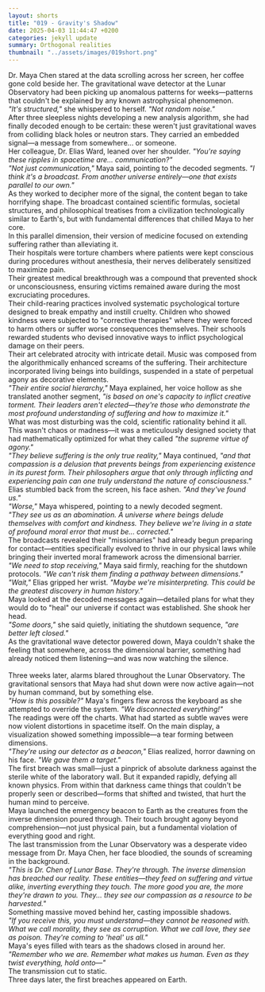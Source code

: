 ```yaml
---
layout: shorts
title: "019 - Gravity's Shadow"
date: 2025-04-03 11:44:47 +0200
categories: jekyll update
summary: Orthogonal realities
thumbnail: "../assets/images/019short.png"
---
```


Dr. Maya Chen stared at the data scrolling across her screen, her coffee gone cold beside her. The gravitational wave detector at the Lunar Observatory had been picking up anomalous patterns for weeks—patterns that couldn't be explained by any known astrophysical phenomenon.<br>
_"It's structured,"_ she whispered to herself. _"Not random noise."_<br>
After three sleepless nights developing a new analysis algorithm, she had finally decoded enough to be certain: these weren't just gravitational waves from colliding black holes or neutron stars. They carried an embedded signal—a message from somewhere... or someone.<br>
Her colleague, Dr. Elias Ward, leaned over her shoulder. _"You're saying these ripples in spacetime are... communication?"_<br>
_"Not just communication,"_ Maya said, pointing to the decoded segments. _"I think it's a broadcast. From another universe entirely—one that exists parallel to our own."_<br>
As they worked to decipher more of the signal, the content began to take horrifying shape. The broadcast contained scientific formulas, societal structures, and philosophical treatises from a civilization technologically similar to Earth's, but with fundamental differences that chilled Maya to her core.<br>
In this parallel dimension, their version of medicine focused on extending suffering rather than alleviating it. <br>Their hospitals were torture chambers where patients were kept conscious during procedures without anesthesia, their nerves deliberately sensitized to maximize pain.<br> Their greatest medical breakthrough was a compound that prevented shock or unconsciousness, ensuring victims remained aware during the most excruciating procedures.<br>
Their child-rearing practices involved systematic psychological torture designed to break empathy and instill cruelty. Children who showed kindness were subjected to "corrective therapies" where they were forced to harm others or suffer worse consequences themselves. Their schools rewarded students who devised innovative ways to inflict psychological damage on their peers.<br>
Their art celebrated atrocity with intricate detail. Music was composed from the algorithmically enhanced screams of the suffering. Their architecture incorporated living beings into buildings, suspended in a state of perpetual agony as decorative elements.<br>
_"Their entire social hierarchy,"_ Maya explained, her voice hollow as she translated another segment, _"is based on one's capacity to inflict creative torment. Their leaders aren't elected—they're those who demonstrate the most profound understanding of suffering and how to maximize it."_<br>
What was most disturbing was the cold, scientific rationality behind it all. This wasn't chaos or madness—it was a meticulously designed society that had mathematically optimized for what they called _"the supreme virtue of agony."_<br>
_"They believe suffering is the only true reality,"_ Maya continued, _"and that compassion is a delusion that prevents beings from experiencing existence in its purest form. Their philosophers argue that only through inflicting and experiencing pain can one truly understand the nature of consciousness."_<br>
Elias stumbled back from the screen, his face ashen. _"And they've found us."_<br>
_"Worse,"_ Maya whispered, pointing to a newly decoded segment.<br> _"They see us as an abomination. A universe where beings delude themselves with comfort and kindness. They believe we're living in a state of profound moral error that must be... corrected."_<br>
The broadcasts revealed their "missionaries" had already begun preparing for contact—entities specifically evolved to thrive in our physical laws while bringing their inverted moral framework across the dimensional barrier.<br>
_"We need to stop receiving,"_ Maya said firmly, reaching for the shutdown protocols. _"We can't risk them finding a pathway between dimensions."_<br>
_"Wait,"_ Elias gripped her wrist. _"Maybe we're misinterpreting. This could be the greatest discovery in human history."_<br>
Maya looked at the decoded messages again—detailed plans for what they would do to "heal" our universe if contact was established. She shook her head.<br>
_"Some doors,"_ she said quietly, initiating the shutdown sequence, _"are better left closed."_<br>
As the gravitational wave detector powered down, Maya couldn't shake the feeling that somewhere, across the dimensional barrier, something had already noticed them listening—and was now watching the silence.<br>
<br>
Three weeks later, alarms blared throughout the Lunar Observatory. The gravitational sensors that Maya had shut down were now active again—not by human command, but by something else.<br>
_"How is this possible?"_ Maya's fingers flew across the keyboard as she attempted to override the system. _"We disconnected everything!"_<br>
The readings were off the charts. What had started as subtle waves were now violent distortions in spacetime itself. On the main display, a visualization showed something impossible—a tear forming between dimensions.<br>
_"They're using our detector as a beacon,"_ Elias realized, horror dawning on his face. _"We gave them a target."_<br>
The first breach was small—just a pinprick of absolute darkness against the sterile white of the laboratory wall. But it expanded rapidly, defying all known physics. From within that darkness came things that couldn't be properly seen or described—forms that shifted and twisted, that hurt the human mind to perceive.<br>
Maya launched the emergency beacon to Earth as the creatures from the inverse dimension poured through. Their touch brought agony beyond comprehension—not just physical pain, but a fundamental violation of everything good and right.<br>
The last transmission from the Lunar Observatory was a desperate video message from Dr. Maya Chen, her face bloodied, the sounds of screaming in the background.<br>
_"This is Dr. Chen of Lunar Base. They're through. The inverse dimension has breached our reality. These entities—they feed on suffering and virtue alike, inverting everything they touch. The more good you are, the more they're drawn to you. They... they see our compassion as a resource to be harvested."_<br>
Something massive moved behind her, casting impossible shadows.<br>
_"If you receive this, you must understand—they cannot be reasoned with. What we call morality, they see as corruption. What we call love, they see as poison. They're coming to 'heal' us all."_<br>
Maya's eyes filled with tears as the shadows closed in around her.
_"Remember who we are. Remember what makes us human. Even as they twist everything, hold onto—"_<br>
The transmission cut to static.<br>
Three days later, the first breaches appeared on Earth.<br>
